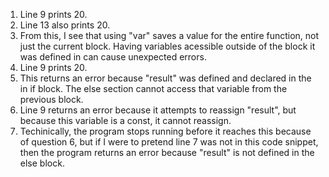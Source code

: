 1. Line 9 prints 20.
2. Line 13 also prints 20.
3. From this, I see that using "var" saves a value for the entire function, not just the current block. Having variables acessible outside of the block it was defined in can cause unexpected errors.
4. Line 9 prints 20.
5. This returns an error because "result" was defined and declared in the in if block. The else section cannot access that variable from the previous block. 
6. Line 9 returns an error because it attempts to reassign "result", but because this variable is a const, it cannot reassign. 
7. Techinically, the program stops running before it reaches this because of question 6, but if I were to pretend line 7 was not in this code snippet, then the program returns an error because "result" is not defined in the else block. 